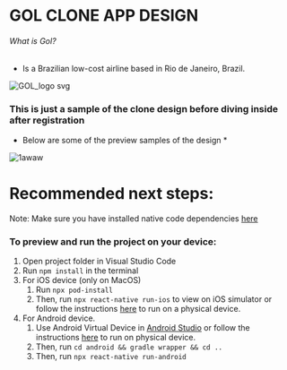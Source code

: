 # GOL CLONE APP DESIGN
###### What is Gol?
- Is a Brazilian low-cost airline based in Rio de Janeiro, Brazil.


![GOL_logo svg](https://user-images.githubusercontent.com/68750537/224721177-ec475c84-ab54-4156-86b2-3dd2e4aad1f5.png)

### This is just a sample of the clone design before diving inside after registration
* Below are some of the preview samples of the design *

![1awaw](https://user-images.githubusercontent.com/68750537/224722562-8b9514a3-fb44-455d-9019-b6be41e0b956.png)


# Recommended next steps:
Note: Make sure you have installed native code dependencies [here](https://reactnative.dev/docs/environment-setup#installing-dependencies)
​
### To preview and run the project on your device:
1. Open project folder in Visual Studio Code
2. Run  `npm install`  in the terminal
3. For iOS device (only on MacOS)
    1. Run `npx pod-install`
    2. Then, run `npx react-native run-ios` to view on iOS simulator or follow the instructions [here](https://reactnative.dev/docs/running-on-device#running-your-app-on-ios-devices) to run on a physical device.
4. For Android device.
    1. Use Android Virtual Device in [Android Studio](https://developer.android.com/studio/index.html) or follow the instructions [here](https://reactnative.dev/docs/running-on-device#running-your-app-on-android-devices) to run on physical device.
    2. Then, run `cd android && gradle wrapper && cd ..`
    3. Then, run `npx react-native run-android`
